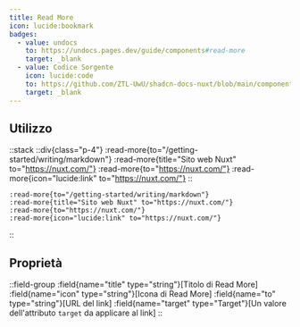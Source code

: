 ```yaml
---
title: Read More
icon: lucide:bookmark
badges:
  - value: undocs
    to: https://undocs.pages.dev/guide/components#read-more
    target: _blank
  - value: Codice Sorgente
    icon: lucide:code
    to: https://github.com/ZTL-UwU/shadcn-docs-nuxt/blob/main/components/content/ReadMore.vue
    target: _blank
---
```


## Utilizzo

::stack
  ::div{class="p-4"}
    :read-more{to="/getting-started/writing/markdown"}
    :read-more{title="Sito web Nuxt" to="https://nuxt.com/"}
    :read-more{to="https://nuxt.com/"}
    :read-more{icon="lucide:link" to="https://nuxt.com/"}
  ::

  ```mdc
  :read-more{to="/getting-started/writing/markdown"}
  :read-more{title="Sito web Nuxt" to="https://nuxt.com/"}
  :read-more{to="https://nuxt.com/"}
  :read-more{icon="lucide:link" to="https://nuxt.com/"}
  ```
::

## Proprietà

::field-group
  :field{name="title" type="string"}[Titolo di Read More]
  :field{name="icon" type="string"}[Icona di Read More]
  :field{name="to" type="string"}[URL del link]
  :field{name="target" type="Target"}[Un valore dell'attributo `target` da applicare al link]
::
